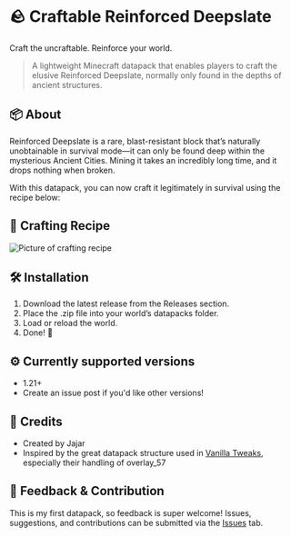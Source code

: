# 🪨 Craftable Reinforced Deepslate
Craft the uncraftable. Reinforce your world.

> A lightweight Minecraft datapack that enables players to craft the elusive Reinforced Deepslate, normally only found in the depths of ancient structures.

## 📦 About
Reinforced Deepslate is a rare, blast-resistant block that’s naturally unobtainable in survival mode—it can only be found deep within the mysterious Ancient Cities. Mining it takes an incredibly long time, and it drops nothing when broken.

With this datapack, you can now craft it legitimately in survival using the recipe below:
## 🧪 Crafting Recipe
![Picture of crafting recipe](https://i.imgur.com/KOYmL54.png)

## 🛠 Installation
1. Download the latest release from the Releases section.
2. Place the .zip file into your world’s datapacks folder.
3. Load or reload the world.
4. Done! 🎉

## ⚙️ Currently supported versions
- 1.21+
- Create an issue post if you'd like other versions!

## 🙌 Credits
- Created by Jajar
- Inspired by the great datapack structure used in [Vanilla Tweaks](https://vanillatweaks.net), especially their handling of overlay_57

## 💬 Feedback & Contribution
This is my first datapack, so feedback is super welcome!
Issues, suggestions, and contributions can be submitted via the [Issues](https://github.com/Kaparrs/craftable_reinforced_deepslate/issues) tab.